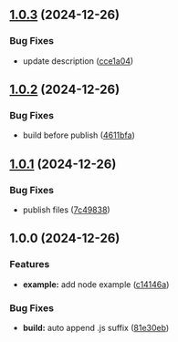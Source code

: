 ## [1.0.3](https://github.com/gutenye/commander-completion-carapace/compare/v1.0.2...v1.0.3) (2024-12-26)

### Bug Fixes

* update description ([cce1a04](https://github.com/gutenye/commander-completion-carapace/commit/cce1a04644e635d856443623b934f11cb825be6f))

## [1.0.2](https://github.com/gutenye/commander-completion-carapace/compare/v1.0.1...v1.0.2) (2024-12-26)

### Bug Fixes

* build before publish ([4611bfa](https://github.com/gutenye/commander-completion-carapace/commit/4611bfa7c4827929c5f3ea7f6b3056b9f0f36a0f))

## [1.0.1](https://github.com/gutenye/commander-completion-carapace/compare/v1.0.0...v1.0.1) (2024-12-26)

### Bug Fixes

* publish files ([7c49838](https://github.com/gutenye/commander-completion-carapace/commit/7c498380f67264e95513a90027fea828de58639a))

## 1.0.0 (2024-12-26)

### Features

* **example:** add node example ([c14146a](https://github.com/gutenye/commander-completion-carapace/commit/c14146aca02586bb9c03f50f649204407c810f16))

### Bug Fixes

* **build:** auto append .js suffix ([81e30eb](https://github.com/gutenye/commander-completion-carapace/commit/81e30ebf798ff88446f286d86d51270f5d6b4466))
